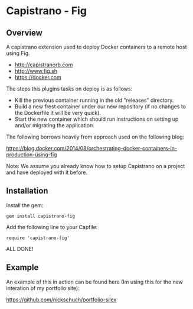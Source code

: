 Capistrano - Fig
================

## Overview

A capistrano extension used to deploy Docker containers to a remote host using Fig.

* http://capistranorb.com
* http://www.fig.sh
* https://docker.com

The steps this plugins tasks on deploy is as follows:

* Kill the previous container running in the old "releases" directory.
* Build a new frest container under our new repository (if no changes to the Dockerfile it will be very quick).
* Start the new container which should run instructions on setting up and/or migrating the application.

The following borrows heavily from approach used on the following blog:

https://blog.docker.com/2014/08/orchestrating-docker-containers-in-production-using-fig

Note: We assume you already know how to setup Capistrano on a project and have deployed with it before.

## Installation

Install the gem:

```
gem install capistrano-fig
```

Add the following line to your Capfile:

```
require 'capistrano-fig'
```

ALL DONE!

## Example

An example of this in action can be found here (Im using this for the new interation of my portfolio site):

https://github.com/nickschuch/portfolio-silex
